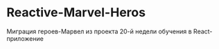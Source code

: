 # Reactive-Marvel-Heros

Миграция героев-Марвел из проекта 20-й недели обучения в React-приложение

